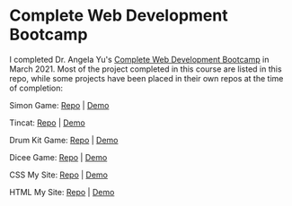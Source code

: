 # Complete Web Development Bootcamp

I completed Dr. Angela Yu's [Complete Web Development Bootcamp](https://www.udemy.com/course/the-complete-web-development-bootcamp/) in March 2021. 
Most of the project completed in this course are listed in this repo, while some projects have been placed in their own repos at the time of completion:

Simon Game:
[Repo](https://github.com/AnevRensburg/simon-game) | [Demo](https://anevrensburg.github.io/simon-game/)

Tincat:
[Repo](https://github.com/AnevRensburg/tincat) | [Demo](https://anevrensburg.github.io/tincat/)

Drum Kit Game:
[Repo](https://github.com/AnevRensburg/drum-kit-game) | [Demo](https://anevrensburg.github.io/drum-kit-game/)

Dicee Game:
[Repo](https://github.com/AnevRensburg/drum-kit-game) | [Demo](https://anevrensburg.github.io/dicee-game/)

CSS My Site:
[Repo](https://github.com/AnevRensburg/css-my-site) | [Demo](https://anevrensburg.github.io/css-my-site/)

HTML My Site:
[Repo](https://github.com/AnevRensburg/html-my-site) | [Demo](https://anevrensburg.github.io/html-my-site/)
